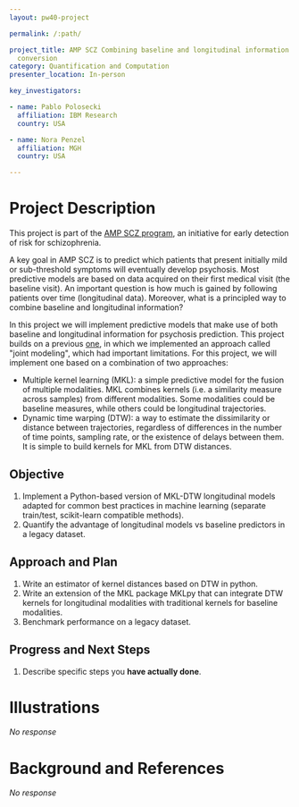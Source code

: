 ```yaml
---
layout: pw40-project

permalink: /:path/

project_title: AMP SCZ Combining baseline and longitudinal information for prediction of psychosis
  conversion
category: Quantification and Computation
presenter_location: In-person

key_investigators:

- name: Pablo Polosecki
  affiliation: IBM Research
  country: USA

- name: Nora Penzel
  affiliation: MGH
  country: USA

---
```


# Project Description

<!-- Add a short paragraph describing the project. -->

This project is part of the [AMP SCZ program](https://www.ampscz.org/), an initiative for early detection of risk for schizophrenia.

A key goal in AMP SCZ is to predict which patients that present initially mild or sub-threshold symptoms will eventually develop psychosis. Most predictive models are based on data acquired on their first medical visit (the baseline visit). An important question is how much is gained by following patients over time (longitudinal data). Moreover, what is a principled way to combine baseline and longitudinal information?

In this project we will implement predictive models that make use of both baseline and longitudinal information for psychosis prediction. This project builds on a previous [one](https://projectweek.na-mic.org/PW39_2023_Montreal/Projects/LongitudinalModelOfPsychosisConversion/), in which we implemented an approach called "joint modeling", which had important limitations. For this project, we will implement one based on a combination of two approaches:

- Multiple kernel learning (MKL): a simple predictive model for the fusion of multiple modalities. MKL combines kernels (i.e. a similarity measure across samples) from different modalities. Some modalities could be baseline measures, while others could be longitudinal trajectories.
- Dynamic time warping (DTW): a way to estimate the dissimilarity or distance between trajectories, regardless of differences in the number of time points, sampling rate, or the existence of delays between them. It is simple to build kernels for MKL from DTW distances.

## Objective

<!-- Describe here WHAT you would like to achieve (what you will have as end result). -->

1.  Implement a Python-based version of MKL-DTW longitudinal models adapted for common best practices in machine learning (separate train/test, scikit-learn compatible methods).
2.  Quantify the advantage of longitudinal models vs baseline predictors in a legacy dataset.

## Approach and Plan

<!-- Describe here HOW you would like to achieve the objectives stated above. -->

1.  Write an estimator of kernel distances based on DTW in python.
2.  Write an extension of the MKL package MKLpy that can integrate DTW kernels for longitudinal modalities with traditional kernels for baseline modalities.
3.  Benchmark performance on a legacy dataset.

## Progress and Next Steps

<!-- Update this section as you make progress, describing of what you have ACTUALLY DONE.
     If there are specific steps that you could not complete then you can describe them here, too. -->

1.  Describe specific steps you **have actually done**.

# Illustrations

<!-- Add pictures and links to videos that demonstrate what has been accomplished. -->

*No response*

# Background and References

<!-- If you developed any software, include link to the source code repository.
     If possible, also add links to sample data, and to any relevant publications. -->

*No response*
